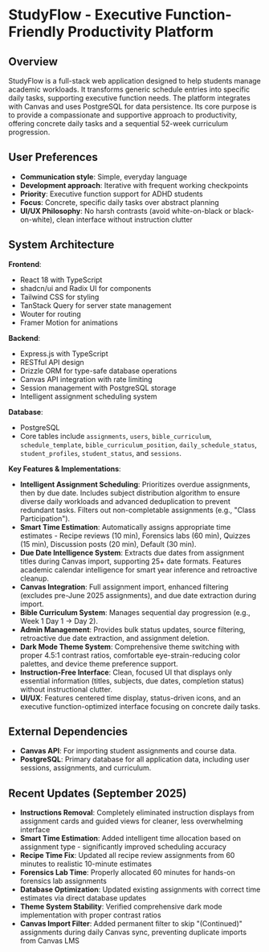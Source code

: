 # StudyFlow - Executive Function-Friendly Productivity Platform

## Overview

StudyFlow is a full-stack web application designed to help students manage academic workloads. It transforms generic schedule entries into specific daily tasks, supporting executive function needs. The platform integrates with Canvas and uses PostgreSQL for data persistence. Its core purpose is to provide a compassionate and supportive approach to productivity, offering concrete daily tasks and a sequential 52-week curriculum progression.

## User Preferences

*   **Communication style**: Simple, everyday language
*   **Development approach**: Iterative with frequent working checkpoints
*   **Priority**: Executive function support for ADHD students
*   **Focus**: Concrete, specific daily tasks over abstract planning
*   **UI/UX Philosophy**: No harsh contrasts (avoid white-on-black or black-on-white), clean interface without instruction clutter

## System Architecture

**Frontend**:
*   React 18 with TypeScript
*   shadcn/ui and Radix UI for components
*   Tailwind CSS for styling
*   TanStack Query for server state management
*   Wouter for routing
*   Framer Motion for animations

**Backend**:
*   Express.js with TypeScript
*   RESTful API design
*   Drizzle ORM for type-safe database operations
*   Canvas API integration with rate limiting
*   Session management with PostgreSQL storage
*   Intelligent assignment scheduling system

**Database**:
*   PostgreSQL
*   Core tables include `assignments`, `users`, `bible_curriculum`, `schedule_template`, `bible_curriculum_position`, `daily_schedule_status`, `student_profiles`, `student_status`, and `sessions`.

**Key Features & Implementations**:
*   **Intelligent Assignment Scheduling**: Prioritizes overdue assignments, then by due date. Includes subject distribution algorithm to ensure diverse daily workloads and advanced deduplication to prevent redundant tasks. Filters out non-completable assignments (e.g., "Class Participation").
*   **Smart Time Estimation**: Automatically assigns appropriate time estimates - Recipe reviews (10 min), Forensics labs (60 min), Quizzes (15 min), Discussion posts (20 min), Default (30 min).
*   **Due Date Intelligence System**: Extracts due dates from assignment titles during Canvas import, supporting 25+ date formats. Features academic calendar intelligence for smart year inference and retroactive cleanup.
*   **Canvas Integration**: Full assignment import, enhanced filtering (excludes pre-June 2025 assignments), and due date extraction during import.
*   **Bible Curriculum System**: Manages sequential day progression (e.g., Week 1 Day 1 -> Day 2).
*   **Admin Management**: Provides bulk status updates, source filtering, retroactive due date extraction, and assignment deletion.
*   **Dark Mode Theme System**: Comprehensive theme switching with proper 4.5:1 contrast ratios, comfortable eye-strain-reducing color palettes, and device theme preference support.
*   **Instruction-Free Interface**: Clean, focused UI that displays only essential information (titles, subjects, due dates, completion status) without instructional clutter.
*   **UI/UX**: Features centered time display, status-driven icons, and an executive function-optimized interface focusing on concrete daily tasks.

## External Dependencies

*   **Canvas API**: For importing student assignments and course data.
*   **PostgreSQL**: Primary database for all application data, including user sessions, assignments, and curriculum.

## Recent Updates (September 2025)

*   **Instructions Removal**: Completely eliminated instruction displays from assignment cards and guided views for cleaner, less overwhelming interface
*   **Smart Time Estimation**: Added intelligent time allocation based on assignment type - significantly improved scheduling accuracy
*   **Recipe Time Fix**: Updated all recipe review assignments from 60 minutes to realistic 10-minute estimates
*   **Forensics Lab Time**: Properly allocated 60 minutes for hands-on forensics lab assignments
*   **Database Optimization**: Updated existing assignments with correct time estimates via direct database updates
*   **Theme System Stability**: Verified comprehensive dark mode implementation with proper contrast ratios
*   **Canvas Import Filter**: Added permanent filter to skip "(Continued)" assignments during daily Canvas sync, preventing duplicate imports from Canvas LMS